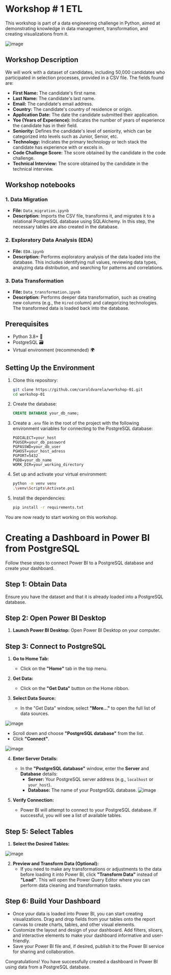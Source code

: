 # Workshop # 1 ETL

This workshop is part of a data engineering challenge in Python, aimed at demonstrating knowledge in data management, transformation, and creating visualizations from it.

![image](https://github.com/caroldvarela/images/blob/main/Proyect.png)
## Workshop Description

We will work with a dataset of candidates, including 50,000 candidates who participated in selection processes, provided in a CSV file. The fields found are:

- **First Name:** The candidate's first name.
- **Last Name:** The candidate's last name.
- **Email:** The candidate's email address.
- **Country:** The candidate's country of residence or origin.
- **Application Date:** The date the candidate submitted their application.
- **Yoe (Years of Experience):** Indicates the number of years of experience the candidate has in their field.
- **Seniority:** Defines the candidate's level of seniority, which can be categorized into levels such as Junior, Senior, etc.
- **Technology:** Indicates the primary technology or tech stack the candidate has experience with or excels in.
- **Code Challenge Score:** The score obtained by the candidate in the code challenge.
- **Technical Interview:** The score obtained by the candidate in the technical interview.

## Workshop notebooks


### 1. Data Migration

- **File:** `Data_migration.ipynb`
- **Description:** Imports the CSV file, transforms it, and migrates it to a relational PostgreSQL database using SQLAlchemy. In this step, the necessary tables are also created in the database.

### 2. Exploratory Data Analysis (EDA)

- **File:** `EDA.ipynb`
- **Description:** Performs exploratory analysis of the data loaded into the database. This includes identifying null values, reviewing data types, analyzing data distribution, and searching for patterns and correlations.

### 3. Data Transformation

- **File:** `Data_transformation.ipynb`
- **Description:** Performs deeper data transformation, such as creating new columns (e.g., the `Hired` column) and categorizing technologies. The transformed data is loaded back into the database.

## Prerequisites

- Python 3.8+ 🐍
- PostgreSQL 🗃️
- Virtual environment (recommended) 🌍

## Setting Up the Environment

1. Clone this repository:

    ```bash
    git clone https://github.com/caroldvarela/workshop-01.git
    cd workshop-01
    ```

2. Create the database:

    ```sql
    CREATE DATABASE your_db_name;
    ```

3. Create a `.env` file in the root of the project with the following environment variables for connecting to the PostgreSQL database:

    ```env
    PGDIALECT=your_host
    PGUSER=your_db_password
    PGPASSWD=your_db_user
    PGHOST=your_host_adress
    PGPORT=5432
    PGDB=your_db_name
    WORK_DIR=your_working_directory
    ```

4. Set up and activate your virtual environment:

    ```bash
    python -m venv venv
    .\venv\Scripts\Activate.ps1
    ```

5. Install the dependencies:

    ```bash
    pip install -r requirements.txt
    ```

You are now ready to start working on this workshop.


# Creating a Dashboard in Power BI from PostgreSQL

Follow these steps to connect Power BI to a PostgreSQL database and create your dashboard.

## Step 1: Obtain Data

Ensure you have the dataset and that it is already loaded into a PostgreSQL database.

## Step 2: Open Power BI Desktop

1. **Launch Power BI Desktop:** Open Power BI Desktop on your computer.

## Step 3: Connect to PostgreSQL

1. **Go to Home Tab:**
   - Click on the **"Home"** tab in the top menu.

2. **Get Data:**
   - Click on the **"Get Data"** button on the Home ribbon.

3. **Select Data Source:**
   - In the "Get Data" window, select **"More…"** to open the full list of data sources.

![image](https://github.com/caroldvarela/images/blob/main/Dashboard_1.png)

   - Scroll down and choose **"PostgreSQL database"** from the list.
   - Click **"Connect"**.
     
![image](https://github.com/caroldvarela/images/blob/main/Dashboard_2.png)

4. **Enter Server Details:**
   - In the **"PostgreSQL database"** window, enter the **Server** and **Database** details:
     - **Server:** Your PostgreSQL server address (e.g., `localhost` or `your_host`).
     - **Database:** The name of your PostgreSQL database.
![image](https://github.com/caroldvarela/images/blob/main/Dashboard_3.png)

5. **Verify Connection:**
   - Power BI will attempt to connect to your PostgreSQL database. If successful, you will see a list of available tables.

## Step 5: Select Tables

1. **Select the Desired Tables:**

![image](https://github.com/caroldvarela/images/blob/main/Dashboard_4.png)

2. **Preview and Transform Data (Optional):**
   - If you need to make any transformations or adjustments to the data before loading it into Power BI, click **"Transform Data"** instead of **"Load"**. This will open the Power Query Editor where you can perform data cleaning and transformation tasks.

## Step 6: Build Your Dashboard

   - Once your data is loaded into Power BI, you can start creating visualizations. Drag and drop fields from your tables onto the report canvas to create charts, tables, and other visual elements.
   - Customize the layout and design of your dashboard. Add filters, slicers, and interactive elements to make your dashboard informative and user-friendly.
   - Save your Power BI file and, if desired, publish it to the Power BI service for sharing and collaboration.

Congratulations! You have successfully created a dashboard in Power BI using data from a PostgreSQL database. 
